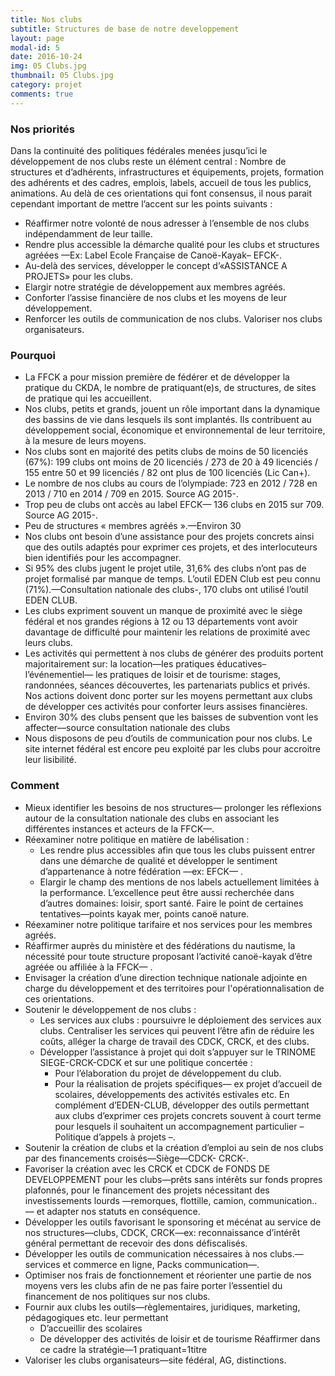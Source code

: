 ```yaml
---
title: Nos clubs
subtitle: Structures de base de notre developpement
layout: page
modal-id: 5
date: 2016-10-24
img: 05 Clubs.jpg
thumbnail: 05 Clubs.jpg
category: projet
comments: true
---
```


### Nos priorités

Dans la continuité des politiques fédérales menées jusqu’ici le développement de nos clubs reste un élément central : Nombre de structures et d’adhérents, infrastructures et équipements, projets, formation des adhérents et des cadres, emplois, labels, accueil de tous les publics, animations. Au delà de ces orientations qui font consensus, il nous parait cependant important de mettre l’accent sur les points suivants :

  - Réaffirmer notre volonté de nous adresser à l’ensemble de nos clubs indépendamment de leur taille.
  - Rendre plus accessible la démarche qualité pour les clubs et structures agréées —Ex: Label Ecole Française de Canoë-Kayak– EFCK-.
  -  Au-delà des services, développer le concept d’«ASSISTANCE A PROJETS» pour les clubs.
  - Elargir notre stratégie de développement aux membres agréés.
  - Conforter l’assise financière de nos clubs et les moyens de leur développement.
  - Renforcer les outils de communication de nos clubs.   Valoriser nos clubs organisateurs.

### Pourquoi

  - La FFCK a pour mission première de fédérer et de développer la pratique du CKDA, le nombre de pratiquant(e)s, de structures, de sites de pratique qui les accueillent.
  - Nos clubs, petits et grands, jouent un rôle important dans la dynamique des bassins de vie dans lesquels ils sont implantés. Ils contribuent au développement social, économique et environnemental de leur territoire, à la mesure de leurs moyens.
  - Nos clubs sont en majorité des petits clubs de moins de 50 licenciés (67%): 199 clubs ont moins de 20 licenciés / 273 de 20 à 49 licenciés / 155 entre 50 et 99 licenciés / 82 ont plus de 100 licenciés (Lic Can+).
  - Le nombre de nos clubs au cours de l’olympiade: 723 en 2012 / 728 en 2013 / 710 en 2014 / 709 en 2015. Source AG 2015-.
  - Trop peu de clubs ont accès au label EFCK— 136 clubs en 2015 sur 709. Source AG 2015-.
  - Peu de structures « membres agréés ».—Environ 30
  - Nos clubs ont besoin d’une assistance pour des projets concrets ainsi que des outils adaptés pour exprimer ces projets, et des interlocuteurs bien identifiés pour les accompagner.
  - Si 95% des clubs jugent le projet utile, 31,6% des clubs n’ont pas de projet formalisé par manque de temps. L’outil EDEN Club est peu connu (71%).—Consultation nationale des clubs-, 170 clubs ont utilisé l’outil EDEN CLUB.
  - Les clubs expriment souvent un manque de proximité avec le siège fédéral et nos grandes régions à 12 ou 13 départements vont avoir davantage de difficulté pour maintenir les relations de proximité avec leurs clubs.
  - Les activités qui permettent à nos clubs de générer des produits portent majoritairement sur: la location—les pratiques éducatives– l’événementiel— les pratiques de loisir et de tourisme: stages, randonnées, séances découvertes, les partenariats publics et privés. Nos actions doivent donc porter sur les moyens permettant aux clubs de développer ces activités pour conforter leurs assises financières.
  - Environ 30% des clubs pensent que les baisses de subvention vont les affecter—source consultation nationale des clubs
  - Nous disposons de peu d’outils de communication pour nos clubs. Le site internet fédéral est encore peu exploité par les clubs pour accroitre leur lisibilité.

### Comment

  - Mieux identifier les besoins de nos structures— prolonger les réflexions autour de la consultation nationale des clubs en associant les différentes instances et acteurs de la FFCK—.
  - Réexaminer notre politique en matière de labélisation :
    - Les rendre plus accessibles afin que tous les clubs puissent entrer dans une démarche de qualité et développer le sentiment d’appartenance à notre fédération —ex: EFCK— .
    - Elargir le champ des mentions de nos labels actuellement limitées à la performance. L’excellence peut être aussi recherchée dans d’autres domaines: loisir, sport santé. Faire le point de certaines tentatives—points kayak mer, points canoë nature.
  - Réexaminer notre politique tarifaire et nos services pour les membres agréés.
  - Réaffirmer auprès du ministère et des fédérations du nautisme, la nécessité pour toute structure proposant l’activité canoë-kayak d’être agréée ou affiliée à la FFCK— .
  - Envisager la création d’une direction technique nationale adjointe en charge du développement et des territoires pour l'opérationnalisation de ces orientations.
  - Soutenir le développement de nos clubs :
    - Les services aux clubs : poursuivre le déploiement des
services aux clubs. Centraliser les services qui peuvent l’être afin de réduire les coûts, alléger la charge de travail des CDCK, CRCK, et des clubs.
    - Développer l’assistance à projet qui doit s’appuyer sur le TRINOME SIEGE-CRCK-CDCK et sur une politique concertée :
      - Pour l’élaboration du projet de développement du
club.
      - Pour la réalisation de projets spécifiques— ex projet
d’accueil de scolaires, développements des activités estivales etc. En complément d’EDEN-CLUB, développer des outils permettant aux clubs d’exprimer ces projets concrets souvent à court terme pour lesquels il souhaitent un accompagnement particulier –Politique d’appels à projets –.
  - Soutenir la création de clubs et la création d’emploi au sein de nos clubs par des financements croisés—Siège—CDCK- CRCK-.
  - Favoriser la création avec les CRCK et CDCK de FONDS DE DEVELOPPEMENT pour les clubs—prêts sans intérêts sur fonds propres plafonnés, pour le financement des projets nécessitant des investissements lourds —remorques, flottille, camion, communication..— et adapter nos statuts en conséquence.
  - Développer les outils favorisant le sponsoring et mécénat au service de nos structures—clubs, CDCK, CRCK—ex: reconnaissance d’intérêt général permettant de recevoir des dons défiscalisés.
  - Développer les outils de communication nécessaires à nos clubs.—services et commerce en ligne, Packs communication—.
  - Optimiser nos frais de fonctionnement et réorienter une partie de nos moyens vers les clubs afin de ne pas faire porter l’essentiel du financement de nos politiques sur nos clubs.
  - Fournir aux clubs les outils—règlementaires, juridiques, marketing, pédagogiques etc. leur permettant
    - D’accueillir des scolaires
    - De développer des activités de loisir et de tourisme Réaffirmer dans ce cadre la stratégie—1 pratiquant=1titre
  - Valoriser les clubs organisateurs—site fédéral, AG, distinctions.
